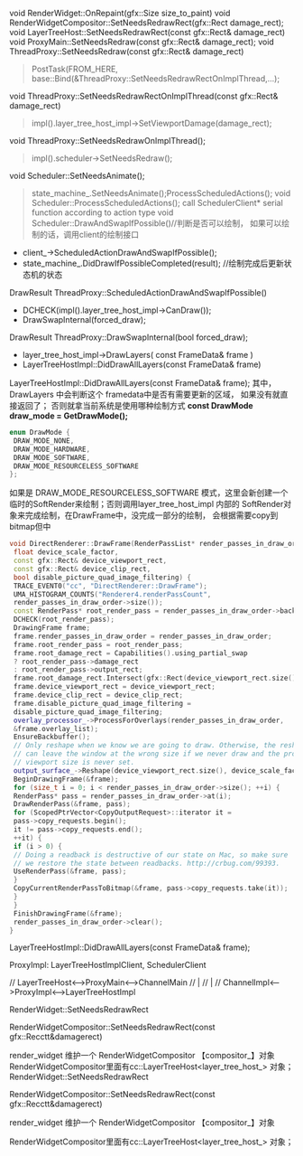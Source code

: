 void RenderWidget::OnRepaint(gfx::Size size_to_paint)
void RenderWidgetCompositor::SetNeedsRedrawRect(gfx::Rect damage_rect);
void LayerTreeHost::SetNeedsRedrawRect(const gfx::Rect& damage_rect)
void ProxyMain::SetNeedsRedraw(const gfx::Rect& damage_rect);
void ThreadProxy::SetNeedsRedraw(const gfx::Rect& damage_rect)
   > PostTask(FROM_HERE, base::Bind(&ThreadProxy::SetNeedsRedrawRectOnImplThread,...);

void ThreadProxy::SetNeedsRedrawRectOnImplThread(const gfx::Rect& damage_rect)
   > impl().layer_tree_host_impl->SetViewportDamage(damage_rect);

void ThreadProxy::SetNeedsRedrawOnImplThread();
   > impl().scheduler->SetNeedsRedraw();

void Scheduler::SetNeedsAnimate();
   > state_machine_.SetNeedsAnimate();ProcessScheduledActions();
void Scheduler::ProcessScheduledActions();
   > call SchedulerClient* serial function according to action type
void Scheduler::DrawAndSwapIfPossible()//判断是否可以绘制， 如果可以绘制的话，调用client的绘制接口
  - client_->ScheduledActionDrawAndSwapIfPossible();
  - state_machine_.DidDrawIfPossibleCompleted(result); //绘制完成后更新状态机的状态

DrawResult ThreadProxy::ScheduledActionDrawAndSwapIfPossible()
  - DCHECK(impl().layer_tree_host_impl->CanDraw());
  - DrawSwapInternal(forced_draw);

DrawResult ThreadProxy::DrawSwapInternal(bool forced_draw);
  - layer_tree_host_impl->DrawLayers( const FrameData& frame )
  -  LayerTreeHostImpl::DidDrawAllLayers(const FrameData& frame) 

LayerTreeHostImpl::DidDrawAllLayers(const FrameData& frame);
其中，DrawLayers 中会判断这个 framedata中是否有需要更新的区域， 如果没有就直接返回了；
否则就拿当前系统是使用哪种绘制方式 **const DrawMode draw_mode = GetDrawMode();**
```CPP
enum DrawMode {
 DRAW_MODE_NONE,
 DRAW_MODE_HARDWARE,
 DRAW_MODE_SOFTWARE,
 DRAW_MODE_RESOURCELESS_SOFTWARE
};
```

如果是  DRAW_MODE_RESOURCELESS_SOFTWARE 模式，这里会新创建一个临时的SoftRender来绘制；否则调用layer_tree_host_impl 内部的 SoftRender对象来完成绘制，在DrawFrame中，没完成一部分的绘制， 会根据需要copy到bitmap但中

```Cpp
void DirectRenderer::DrawFrame(RenderPassList* render_passes_in_draw_order,
 float device_scale_factor,
 const gfx::Rect& device_viewport_rect,
 const gfx::Rect& device_clip_rect,
 bool disable_picture_quad_image_filtering) {
 TRACE_EVENT0("cc", "DirectRenderer::DrawFrame");
 UMA_HISTOGRAM_COUNTS("Renderer4.renderPassCount",
 render_passes_in_draw_order->size());
 const RenderPass* root_render_pass = render_passes_in_draw_order->back();
 DCHECK(root_render_pass);
 DrawingFrame frame;
 frame.render_passes_in_draw_order = render_passes_in_draw_order;
 frame.root_render_pass = root_render_pass;
 frame.root_damage_rect = Capabilities().using_partial_swap
 ? root_render_pass->damage_rect
 : root_render_pass->output_rect;
 frame.root_damage_rect.Intersect(gfx::Rect(device_viewport_rect.size()));
 frame.device_viewport_rect = device_viewport_rect;
 frame.device_clip_rect = device_clip_rect;
 frame.disable_picture_quad_image_filtering =
 disable_picture_quad_image_filtering;
 overlay_processor_->ProcessForOverlays(render_passes_in_draw_order,
 &frame.overlay_list);
 EnsureBackbuffer();
 // Only reshape when we know we are going to draw. Otherwise, the reshape
 // can leave the window at the wrong size if we never draw and the proper
 // viewport size is never set.
 output_surface_->Reshape(device_viewport_rect.size(), device_scale_factor);
 BeginDrawingFrame(&frame);
 for (size_t i = 0; i < render_passes_in_draw_order->size(); ++i) {
 RenderPass* pass = render_passes_in_draw_order->at(i);
 DrawRenderPass(&frame, pass);
 for (ScopedPtrVector<CopyOutputRequest>::iterator it =
 pass->copy_requests.begin();
 it != pass->copy_requests.end();
 ++it) {
 if (i > 0) {
 // Doing a readback is destructive of our state on Mac, so make sure
 // we restore the state between readbacks. http://crbug.com/99393.
 UseRenderPass(&frame, pass);
 }
 CopyCurrentRenderPassToBitmap(&frame, pass->copy_requests.take(it));
 }
 }
 FinishDrawingFrame(&frame);
 render_passes_in_draw_order->clear();
}
```

LayerTreeHostImpl::DidDrawAllLayers(const FrameData& frame);


ProxyImpl:  LayerTreeHostImplClient, SchedulerClient 








// LayerTreeHost<-->ProxyMain<-->ChannelMain
//                                    |
//                                    | 
//                                ChannelImpl<-->ProxyImpl<-->LayerTreeHostImpl

RenderWidget::SetNeedsRedrawRect

RenderWidgetCompositor::SetNeedsRedrawRect(const gfx::Recctt&damagerect)



render_widget 维护一个 RenderWidgetCompositor 【compositor_】对象
RenderWidgetCompositor里面有cc::LayerTreeHost<layer_tree_host_> 对象；
RenderWidget::SetNeedsRedrawRect

RenderWidgetCompositor::SetNeedsRedrawRect(const gfx::Recctt&damagerect)




render_widget 维护一个 RenderWidgetCompositor 【compositor_】对象

RenderWidgetCompositor里面有cc::LayerTreeHost<layer_tree_host_> 对象；